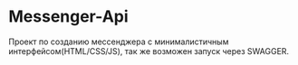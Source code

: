 # Messenger-Api
Проект по созданию мессенджера с минималистичным интерфейсом(HTML/CSS/JS), так же возможен запуск через SWAGGER.
